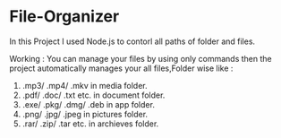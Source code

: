 # File-Organizer
In this Project I used Node.js to contorl all paths of folder and files.

Working :
You can manage your files by using only commands then the project automatically manages your all files,Folder wise like :
1) .mp3/ .mp4/ .mkv in media folder.
2) .pdf/ .doc/ .txt etc. in document folder.
3) .exe/ .pkg/ .dmg/ .deb in app folder.
4) .png/ .jpg/ .jpeg in pictures folder.
5) .rar/ .zip/ .tar etc. in archieves folder.
